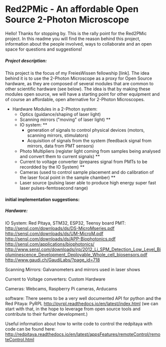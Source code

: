 # Red2PMic - An affordable Open Source 2-Photon Microscope

Hello! Thanks for stopping by. This is the rally point for the Red2PMic project. In this readme you will find the reason behind this project, information about the people involved, ways to collaborate and an open space for questions and suggestions!

##### Project description:
  This project is the focus of my FreiesWissen fellowship [link]. The idea behind it is to use the 2-Photon Microscope as a proxy for Open Source hardware, as they are composed of several modules that are common to other scientific hardware (see below). The idea is that by making these modules open source, we will have a starting point for other equipment and of course an affordable, open alternative for 2-Photon Microscopes.
  
  - Hardware Modules in a 2-Photon system:
      - Optics (guidance/shaping of laser light)
      - Scanning mirrors ("moving" of laser light) **
      - IO system: **
        - generation of signals to control physical devices (motors, scanning mirrors, stimulators)
        - Acquisition of signals from the system (feedback signal from mirrors, data from PMT sensors)
      - Photo Multipliers (register light coming from samples being analysed and convert them to current signals) **
      - Current to voltage converter (prepares signal from PMTs to be recordded by the IO System) **
      - Cameras (used to control sample placement and do calibration of the laser focal point in the sample chamber) **
      - Laser source (pulsing laser able to produce high energy super fast laser pulses-femtosecond range)
      
      
    
   
#### initial implementation suggestions:

##### Hardware:
IO System: Red Pitaya, STM32, ESP32, Teensy board
PMT:
http://sensl.com/downloads/ds/DS-MicroMseries.pdf
http://sensl.com/downloads/ds/UM-MicroM.pdf
http://sensl.com/downloads/ds/APP-Biophotonics.pdf
http://sensl.com/applications/biophotonics/
http://www.sensl.com/downloads/irp/2012_Li_SPM_Detection_Low_Level_Bioluminescence_Development_Deployable_Whole_cell_biosensors.pdf
http://www.gaudi.ch/GaudiLabs/?page_id=718

Scanning Mirrors: Galvanometers and mirrors used in laser shows

Current to Voltage converters: Custom Hardware

Cameras: Webcams, Raspberry Pi cameras, Arducams


software:
There seems to be a very well documented API for python and the Red Pitaya: PyRPL http://pyrpl.readthedocs.io/en/latest/index.html (we can start with that, in the hope to leverage from open source tools and contribute to their further development.)


Useful information about how to write code to control the redpitaya with code can be found here:
http://redpitaya.readthedocs.io/en/latest/appsFeatures/remoteControl/remoteControl.html




